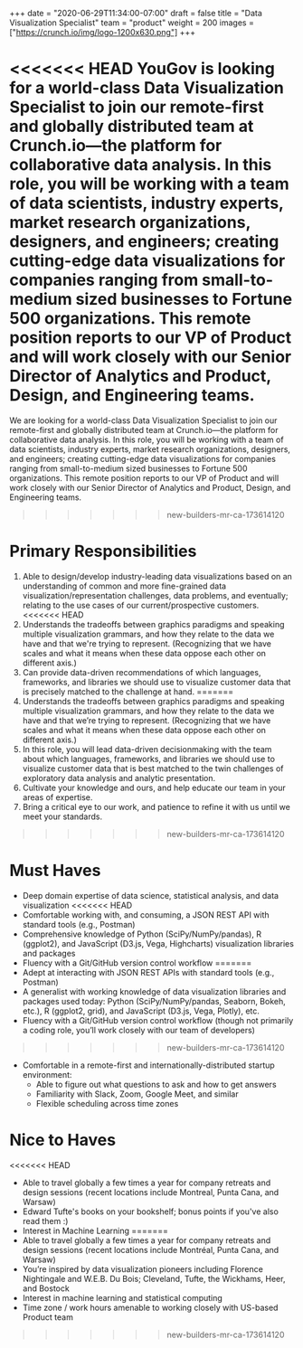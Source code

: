 +++
date = "2020-06-29T11:34:00-07:00"
draft = false
title = "Data Visualization Specialist"
team = "product"
weight = 200
images = ["https://crunch.io/img/logo-1200x630.png"]
+++

<<<<<<< HEAD
YouGov is looking for a world-class Data Visualization Specialist to join our remote-first and globally distributed team at Crunch.io—the platform for collaborative data analysis. In this role, you will be working with a team of data scientists, industry experts, market research organizations, designers, and engineers; creating cutting-edge data visualizations for companies ranging from small-to-medium sized businesses to Fortune 500 organizations. This remote position reports to our VP of Product and will work closely with our Senior Director of Analytics and Product, Design, and Engineering teams.
=======
We are looking for a world-class Data Visualization Specialist to join our remote-first and globally distributed team at Crunch.io—the platform for collaborative data analysis. In this role, you will be working with a team of data scientists, industry experts, market research organizations, designers, and engineers; creating cutting-edge data visualizations for companies ranging from small-to-medium sized businesses to Fortune 500 organizations. This remote position reports to our VP of Product and will work closely with our Senior Director of Analytics and Product, Design, and Engineering teams.
>>>>>>> new-builders-mr-ca-173614120

# Primary Responsibilities

1. Able to design/develop industry-leading data visualizations based on an understanding of common and more fine-grained data visualization/representation challenges, data problems, and eventually; relating to the use cases of our current/prospective customers.
<<<<<<< HEAD
2. Understands the tradeoffs between graphics paradigms and speaking multiple visualization grammars, and how they relate to the data we have and that we're trying to represent. (Recognizing that we have scales and what it means when these data oppose each other on different axis.)
3. Can provide data-driven recommendations of which languages, frameworks, and libraries we should use to visualize customer data that is precisely matched to the challenge at hand.
=======
2. Understands the tradeoffs between graphics paradigms and speaking multiple visualization grammars, and how they relate to the data we have and that we’re trying to represent. (Recognizing that we have scales and what it means when these data oppose each other on different axis.)
3. In this role, you will lead data-driven decisionmaking with the team about which languages, frameworks, and libraries we should use to visualize customer data that is best matched to the twin challenges of exploratory data analysis and analytic presentation.
4. Cultivate your knowledge and ours, and help educate our team in your areas of expertise.
5. Bring a critical eye to our work, and patience to refine it with us until we meet your standards.

>>>>>>> new-builders-mr-ca-173614120

# Must Haves

- Deep domain expertise of data science, statistical analysis, and data visualization
<<<<<<< HEAD
- Comfortable working with, and consuming, a JSON REST API with standard tools (e.g., Postman)
- Comprehensive knowledge of Python (SciPy/NumPy/pandas), R (ggplot2), and JavaScript (D3.js, Vega, Highcharts) visualization libraries and packages
- Fluency with a Git/GitHub version control workflow
=======
- Adept at interacting with JSON REST APIs with standard tools (e.g., Postman)
- A generalist with working knowledge of data visualization libraries and packages used today: Python (SciPy/NumPy/pandas, Seaborn, Bokeh, etc.), R (ggplot2, grid), and JavaScript (D3.js, Vega, Plotly), etc.
- Fluency with a Git/GitHub version control workflow (though not primarily a coding role, you’ll work closely with our team of developers)
>>>>>>> new-builders-mr-ca-173614120
- Comfortable in a remote-first and internationally-distributed startup environment:
    - Able to figure out what questions to ask and how to get answers
    - Familiarity with Slack, Zoom, Google Meet, and similar
    - Flexible scheduling across time zones

# Nice to Haves

<<<<<<< HEAD
- Able to travel globally a few times a year  for company retreats and design sessions (recent locations include Montreal, Punta Cana, and Warsaw)
- Edward Tufte's books on your bookshelf; bonus points if you've also read them :)
- Interest in Machine Learning
=======
- Able to travel globally a few times a year for company retreats and design sessions (recent locations include Montréal, Punta Cana, and Warsaw)
- You’re inspired by data visualization pioneers including Florence Nightingale and W.E.B. Du Bois; Cleveland, Tufte, the Wickhams, Heer, and Bostock
- Interest in machine learning and statistical computing
- Time zone / work hours amenable to working closely with US-based Product team
>>>>>>> new-builders-mr-ca-173614120

